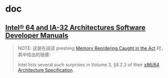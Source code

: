 # doc

## [Intel® 64 and IA-32 Architectures Software Developer Manuals](https://software.intel.com/content/www/us/en/develop/articles/intel-sdm.html)

> NOTE: 这是在阅读 preshing [Memory Reordering Caught in the Act](https://preshing.com/20120515/memory-reordering-caught-in-the-act/) 时，其中给出的链接:
>
> Intel lists several such surprises in Volume 3, §8.2.3 of their [x86/64 Architecture Specification](http://www.intel.com/content/www/us/en/processors/architectures-software-developer-manuals.html). 